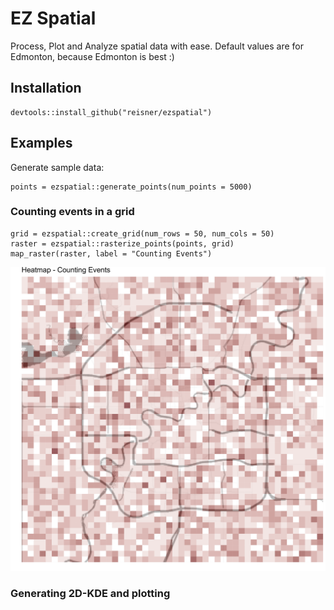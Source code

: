 # EZ Spatial

Process, Plot and Analyze spatial data with ease. Default values are for Edmonton, because Edmonton is best :)

## Installation

```
devtools::install_github("reisner/ezspatial")
```

## Examples

Generate sample data:

```
points = ezspatial::generate_points(num_points = 5000)
```

### Counting events in a grid

```
grid = ezspatial::create_grid(num_rows = 50, num_cols = 50)
raster = ezspatial::rasterize_points(points, grid)
map_raster(raster, label = "Counting Events")
```

![Grid Counts](/image/gridcounts.png)


### Generating 2D-KDE and plotting

```

```
